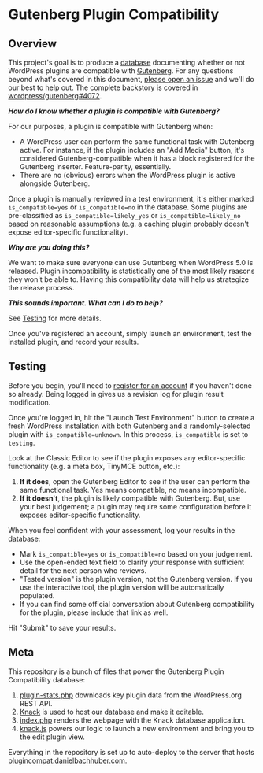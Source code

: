 Gutenberg Plugin Compatibility
==============================

## Overview

This project's goal is to produce a [database](https://plugincompat.danielbachhuber.com/) documenting whether or not WordPress plugins are compatible with [Gutenberg](https://wordpress.org/gutenberg/). For any questions beyond what's covered in this document, [please open an issue](https://github.com/danielbachhuber/gutenberg-plugin-compatibility/issues) and we'll do our best to help out. The complete backstory is covered in [wordpress/gutenberg#4072](https://github.com/WordPress/gutenberg/issues/4072).

**_How do I know whether a plugin is compatible with Gutenberg?_**

For our purposes, a plugin is compatible with Gutenberg when:

* A WordPress user can perform the same functional task with Gutenberg active. For instance, if the plugin includes an "Add Media" button, it's considered Gutenberg-compatible when it has a block registered for the Gutenberg inserter. Feature-parity, essentially.
* There are no (obvious) errors when the WordPress plugin is active alongside Gutenberg.

Once a plugin is manually reviewed in a test environment, it's either marked `is_compatible=yes` or `is_compatible=no` in the database. Some plugins are pre-classified as `is_compatible=likely_yes` or `is_compatible=likely_no` based on reasonable assumptions (e.g. a caching plugin probably doesn't expose editor-specific functionality).

**_Why are you doing this?_**

We want to make sure everyone can use Gutenberg when WordPress 5.0 is released. Plugin incompatibility is statistically one of the most likely reasons they won't be able to. Having this compatibility data will help us strategize the release process.

**_This sounds important. What can I do to help?_**

See [Testing](#testing) for more details.

Once you've registered an account, simply launch an environment, test the installed plugin, and record your results.

## Testing

Before you begin, you'll need to [register for an account](https://plugincompat.danielbachhuber.com/#account-details/) if you haven't done so already. Being logged in gives us a revision log for plugin result modification.

Once you're logged in, hit the "Launch Test Environment" button to create a fresh WordPress installation with both Gutenberg and a randomly-selected plugin with `is_compatible=unknown`. In this process, `is_compatible` is set to `testing`.

Look at the Classic Editor to see if the plugin exposes any editor-specific functionality (e.g. a meta box, TinyMCE button, etc.):

1. **If it does**, open the Gutenberg Editor to see if the user can perform the same functional task. Yes means compatible, no means incompatible.
2. **If it doesn't**, the plugin is likely compatible with Gutenberg. But, use your best judgement; a plugin may require some configuration before it exposes editor-specific functionality.

When you feel confident with your assessment, log your results in the database:

* Mark `is_compatible=yes` or `is_compatible=no` based on your judgement.
* Use the open-ended text field to clarify your response with sufficient detail for the next person who reviews.
* "Tested version" is the plugin version, not the Gutenberg version. If you use the interactive tool, the plugin version will be automatically populated.
* If you can find some official conversation about Gutenberg compatibility for the plugin, please include that link as well.

Hit "Submit" to save your results.

## Meta

This repository is a bunch of files that power the Gutenberg Plugin Compatibility database:

1. [plugin-stats.php](plugin-stats.php) downloads key plugin data from the WordPress.org REST API.
2. [Knack](https://www.knack.com/) is used to host our database and make it editable.
3. [index.php](index.php) renders the webpage with the Knack database application.
4. [knack.js](knack.js) powers our logic to launch a new environment and bring you to the edit plugin view.

Everything in the repository is set up to auto-deploy to the server that hosts [plugincompat.danielbachhuber.com](https://plugincompat.danielbachhuber.com).
